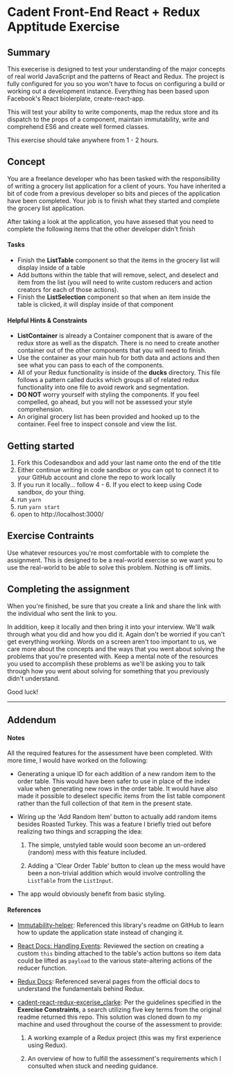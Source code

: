 # Cadent Front-End React + Redux Apptitude Exercise

## Summary

This execerise is designed to test your understanding of the major concepts of real world JavaScript and the patterns of React and Redux. The project is fully configured for you so you won't have to focus on configuring a build or working out a development instance. Everything has been based upon Facebook's React biolerplate, create-react-app.

This will test your ability to write components, map the redux store and its dispatch to the props of a component, maintain immutability, write and comprehend ES6 and create well formed classes.

This exercise should take anywhere from 1 - 2 hours.

## Concept

You are a freelance developer who has been tasked with the responsibility of writing a grocery list application for a client of yours. You have inherited a bit of code from a previous developer so bits and pieces of the application have been completed. Your job is to finish what they started and complete the grocery list application.

After taking a look at the application, you have assesed that you need to complete the following items that the other developer didn't finish

#### Tasks

- Finish the **ListTable** component so that the items in the grocery list will display inside of a table
- Add buttons within the table that will remove, select, and deselect and item from the list (you will need to write custom reducers and action creators for each of those actions).
- Finish the **ListSelection** component so that when an item inside the table is clicked, it will display inside of that component

#### Helpful Hints & Constraints

- **ListContainer** is already a Container component that is aware of the redux store as well as the dispatch. There is no need to create another container out of the other components that you will need to finish.
- Use the container as your main hub for both data and actions and then see what you can pass to each of the components.
- All of your Redux functionality is inside of the **ducks** directory. This file follows a pattern called ducks which groups all of related redux functionality into one file to avoid rework and segmentation.
- **DO NOT** worry yourself with styling the components. If you feel compelled, go ahead, but you will not be assessed your style comprehension.
- An original grocery list has been provided and hooked up to the container. Feel free to inspect console and view the list.

## Getting started

1. Fork this Codesandbox and add your last name onto the end of the title
2. Either continue writing in code sandbox or you can opt to connect it to your GitHub account and clone the repo to work locally
3. If you run it locally... follow 4 - 6. If you elect to keep using Code sandbox, do your thing.
4. run `yarn`
5. run `yarn start`
6. open to http://localhost:3000/

## Exercise Contraints

Use whatever resources you're most comfortable with to complete the assignment. This is designed to be a real-world exercise so we want you to use the real-world to be able to solve this problem. Nothing is off limits.

## Completing the assignment

When you're finished, be sure that you create a link and share the link with the individual who sent the link to you.

In addition, keep it locally and then bring it into your interview. We'll walk through what you did and how you did it. Again don't be worried if you can't get everything working. Words on a screen aren't too important to us, we care more about the concepts and the ways that you went about solving the problems that you're presented with. Keep a mental note of the resources you used to accomplish these problems as we'll be asking you to talk through how you went about solving for something that you previously didn't understand.

Good luck!

<hr>

## Addendum

#### Notes

All the required features for the assessment have been completed. With more time, I would have worked on the following:

- Generating a unique ID for each addition of a new random item to the order table. This would have been safer to use in place of the index value when generating new rows in the order table. It would have also made it possible to deselect specific items from the list table component rather than the full collection of that item in the present state.

- Wiring up the 'Add Random Item' button to actually add random items besides Roasted Turkey. This was a feature I briefly tried out before realizing two things and scrapping the idea:

  1. The simple, unstyled table would soon become an un-ordered (random) mess with this feature included.

  2. Adding a 'Clear Order Table' button to clean up the mess would have been a non-trivial addition which would involve controlling the `ListTable` from the `ListInput`.

- The app would obviously benefit from basic styling.

#### References

- [Immutability-helper](https://github.com/kolodny/immutability-helper): Referenced this library's readme on GitHub to learn how to update the application state instead of changing it.

- [React Docs: Handling Events](https://reactjs.org/docs/handling-events.html): Reviewed the section on creating a custom `this` binding attached to the table's action buttons so item data could be lifted as `payload` to the various state-altering actions of the reducer function.

- [Redux Docs](https://redux.js.org/introduction/getting-started): Referenced several pages from the official docs to understand the fundamentals behind Redux.

- [cadent-react-redux-excerise_clarke](https://github.com/donovanclarke/cadent-react-redux-excerise_clarke): Per the guidelines specified in the **Exercise Constraints**, a search utilizing five key terms from the original readme returned this repo. This solution was cloned down to my machine and used throughout the course of the assessment to provide:

  1. A working example of a Redux project (this was my first experience using Redux).

  2. An overview of how to fulfill the assessment's requirements which I consulted when stuck and needing guidance.
